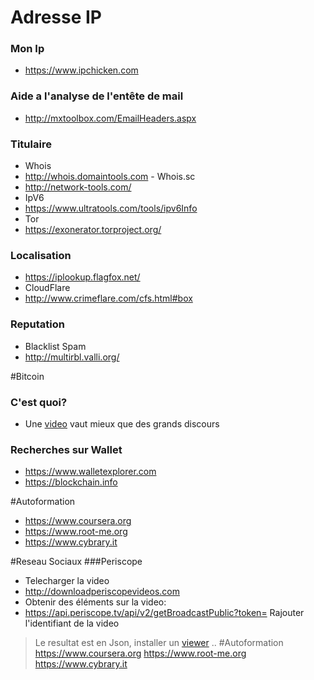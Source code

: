 # Adresse IP
### Mon Ip
 * https://www.ipchicken.com

### Aide a l'analyse de l'entête de mail
 * http://mxtoolbox.com/EmailHeaders.aspx
 
### Titulaire
* Whois
 * http://whois.domaintools.com - Whois.sc
 * http://network-tools.com/ 
* IpV6
 * https://www.ultratools.com/tools/ipv6Info
* Tor
 * https://exonerator.torproject.org/

### Localisation
 * https://iplookup.flagfox.net/
* CloudFlare
 * http://www.crimeflare.com/cfs.html#box

### Reputation
* Blacklist Spam
 * http://multirbl.valli.org/
  
#Bitcoin
### C'est quoi?
* Une [video](https://numaparis.ubicast.tv/videos/20-06-2013-140755/) vaut mieux que des grands discours
### Recherches sur Wallet
* https://www.walletexplorer.com
* https://blockchain.info  

  
#Autoformation
* https://www.coursera.org
* https://www.root-me.org
* https://www.cybrary.it

  
#Reseau Sociaux
###Periscope
* Telecharger la video 
 * http://downloadperiscopevideos.com
* Obtenir des éléments sur la video:
 * https://api.periscope.tv/api/v2/getBroadcastPublic?token= Rajouter l'identifiant de la video 
 >Le resultat est en Json, installer un [viewer](https://addons.mozilla.org/fr/firefox/addon/jsonview/?src=search)
..
#Autoformation
https://www.coursera.org
https://www.root-me.org
https://www.cybrary.it
